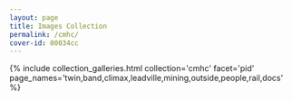```yaml
---
layout: page
title: Images Collection
permalink: /cmhc/
cover-id: 00034cc
---
```


{% include collection_galleries.html
	collection='cmhc'
	facet='pid'
	page_names='twin,band,climax,leadville,mining,outside,people,rail,docs' %}
